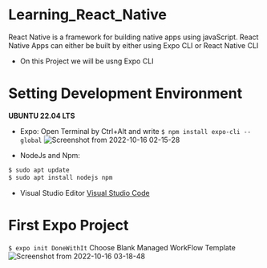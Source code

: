 # Learning_React_Native
React Native is a framework for building native apps using javaScript.
 React Native Apps can either be built by either using
            Expo CLI or React Native CLI
* On this Project we will be usng Expo CLI

# Setting Development Environment 
   **UBUNTU 22.04 LTS**

* Expo: Open Terminal by Ctrl+Alt and write ```$ npm install expo-cli --global``` 
![Screenshot from 2022-10-16 02-15-28](https://user-images.githubusercontent.com/96383368/196011419-26db43d8-f68f-4102-8b21-0b9d10712413.png)

* NodeJs and Npm: 
```bash 
$ sudo apt update
$ sudo apt install nodejs npm
```
* Visual Studio Editor [Visual Studio Code](code.visualstudio.com)
# First Expo Project
``` $ expo init DoneWithIt ```
Choose Blank Managed WorkFlow Template
![Screenshot from 2022-10-16 03-18-48](https://user-images.githubusercontent.com/96383368/196012170-13dbc762-9940-47e7-9baf-97ad49cef388.png)

   
